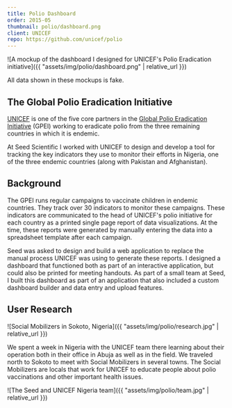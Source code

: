 ```yaml
---
title: Polio Dashboard
order: 2015-05
thumbnail: polio/dashboard.png
client: UNICEF
repo: https://github.com/unicef/polio
---
```


![A mockup of the dashboard I designed for UNICEF's Polio Eradication initiative]({{ "assets/img/polio/dashboard.png" | relative_url }})

<aside class="disclaimer">All data shown in these mockups is fake.</aside>

## The Global Polio Eradication Initiative

[UNICEF](unicef) is one of the five core partners in the
[Global Polio Eradication Initiative](gpei) (GPEI) working to eradicate polio from the
three remaining countries in which it is endemic.

At Seed Scientific I worked with UNICEF to design and develop a tool for
tracking the key indicators they use to monitor their efforts in Nigeria, one of
the three endemic countries (along with Pakistan and Afghanistan).

## Background

The GPEI runs regular campaigns to vaccinate children in endemic countries. They
track over 30 indicators to monitor these campaigns. These indicators are
communicated to the head of UNICEF's polio initiative for each country as a
printed single page report of data visualizations. At the time, these reports
were generated by manually entering the data into a spreadsheet template after
each campaign.

Seed was asked to design and build a web application to replace the manual
process UNICEF was using to generate these reports. I designed a dashboard that
functioned both as part of an interactive application, but could also be printed
for meeting handouts. As part of a small team at Seed, I built this dashboard as
part of an application that also included a custom dashboard builder and data
entry and upload features.

## User Research

![Social Mobilizers in Sokoto, Nigeria]({{ "assets/img/polio/research.jpg" | relative_url }})

We spent a week in Nigeria with the UNICEF team there learning about their
operation both in their office in Abuja as well as in the field. We traveled
north to Sokoto to meet with Social Mobilizers in several towns. The Social
Mobilizers are locals that work for UNICEF to educate people about polio
vaccinations and other important health issues.

![The Seed and UNICEF Nigeria team]({{ "assets/img/polio/team.jpg" | relative_url }})

[unicef]: https://www.unicef.org
[gpei]: http://polioeradication.org